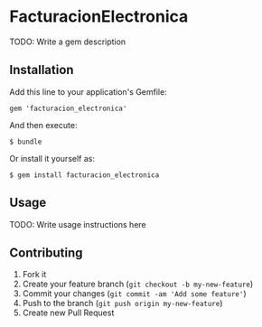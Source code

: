 # FacturacionElectronica

TODO: Write a gem description

## Installation

Add this line to your application's Gemfile:

    gem 'facturacion_electronica'

And then execute:

    $ bundle

Or install it yourself as:

    $ gem install facturacion_electronica

## Usage

TODO: Write usage instructions here

## Contributing

1. Fork it
2. Create your feature branch (`git checkout -b my-new-feature`)
3. Commit your changes (`git commit -am 'Add some feature'`)
4. Push to the branch (`git push origin my-new-feature`)
5. Create new Pull Request
